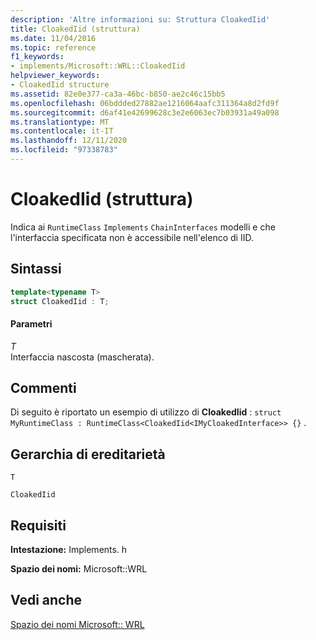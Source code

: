 ```yaml
---
description: 'Altre informazioni su: Struttura CloakedIid'
title: CloakedIid (struttura)
ms.date: 11/04/2016
ms.topic: reference
f1_keywords:
- implements/Microsoft::WRL::CloakedIid
helpviewer_keywords:
- CloakedIid structure
ms.assetid: 82e0e377-ca3a-46bc-b850-ae2c46c15bb5
ms.openlocfilehash: 06bddded27882ae1216064aafc311364a8d2fd9f
ms.sourcegitcommit: d6af41e42699628c3e2e6063ec7b03931a49a098
ms.translationtype: MT
ms.contentlocale: it-IT
ms.lasthandoff: 12/11/2020
ms.locfileid: "97338783"
---
```

# <a name="cloakediid-structure"></a>CloakedIid (struttura)

Indica ai `RuntimeClass` `Implements` `ChainInterfaces` modelli e che l'interfaccia specificata non è accessibile nell'elenco di IID.

## <a name="syntax"></a>Sintassi

```cpp
template<typename T>
struct CloakedIid : T;
```

#### <a name="parameters"></a>Parametri

*T*<br/>
Interfaccia nascosta (mascherata).

## <a name="remarks"></a>Commenti

Di seguito è riportato un esempio di utilizzo di **CloakedIid** : `struct MyRuntimeClass : RuntimeClass<CloakedIid<IMyCloakedInterface>> {}` .

## <a name="inheritance-hierarchy"></a>Gerarchia di ereditarietà

`T`

`CloakedIid`

## <a name="requirements"></a>Requisiti

**Intestazione:** Implements. h

**Spazio dei nomi:** Microsoft::WRL

## <a name="see-also"></a>Vedi anche

[Spazio dei nomi Microsoft:: WRL](microsoft-wrl-namespace.md)
